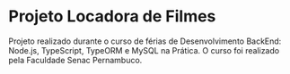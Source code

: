 # Projeto Locadora de Filmes

Projeto realizado durante o curso de férias de Desenvolvimento BackEnd: Node.js, TypeScript, TypeORM e MySQL na Prática. O curso foi realizado pela Faculdade Senac Pernambuco.

